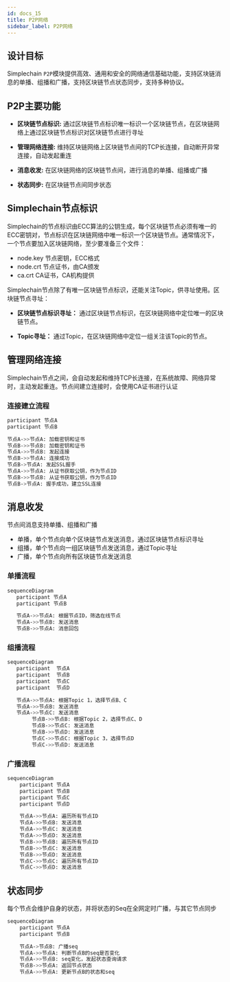 ```yaml
---
id: docs_15
title: P2P网络
sidebar_label: P2P网络
---
```


## 设计目标

Simplechain `P2P`模块提供高效、通用和安全的网络通信基础功能，支持区块链消息的单播、组播和广播，支持区块链节点状态同步，支持多种协议。

## P2P主要功能

- **区块链节点标识:** 通过区块链节点标识唯一标识一个区块链节点，在区块链网络上通过区块链节点标识对区块链节点进行寻址

- **管理网络连接:**  维持区块链网络上区块链节点间的TCP长连接，自动断开异常连接，自动发起重连

- **消息收发:** 在区块链网络的区块链节点间，进行消息的单播、组播或广播

- **状态同步:** 在区块链节点间同步状态

## Simplechain节点标识

Simplechain的节点标识由ECC算法的公钥生成，每个区块链节点必须有唯一的ECC密钥对，节点标识在区块链网络中唯一标识一个区块链节点。通常情况下，一个节点要加入区块链网络，至少要准备三个文件：

- node.key 节点密钥，ECC格式
- node.crt 节点证书，由CA颁发
- ca.crt CA证书，CA机构提供

Simplechain节点除了有唯一区块链节点标识，还能关注Topic，供寻址使用。区块链节点寻址：

- **区块链节点标识寻址：** 通过区块链节点标识，在区块链网络中定位唯一的区块链节点。

- **Topic寻址：** 通过Topic，在区块链网络中定位一组关注该Topic的节点。

## 管理网络连接

Simplechain节点之间，会自动发起和维持TCP长连接，在系统故障、网络异常时，主动发起重连。节点间建立连接时，会使用CA证书进行认证

### 连接建立流程

```bash
participant 节点A
participant 节点B

节点A->>节点A: 加载密钥和证书
节点B->>节点B: 加载密钥和证书
节点A->>节点B: 发起连接
节点B->>节点A: 连接成功
节点B->节点A: 发起SSL握手
节点A->>节点A: 从证书获取公钥，作为节点ID
节点B->>节点B: 从证书获取公钥，作为节点ID
节点B->节点A: 握手成功，建立SSL连接
```

## 消息收发

节点间消息支持单播、组播和广播

- 单播，单个节点向单个区块链节点发送消息，通过区块链节点标识寻址
- 组播，单个节点向一组区块链节点发送消息，通过Topic寻址
- 广播，单个节点向所有区块链节点发送消息

### 单播流程

```bash
sequenceDiagram
   participant 节点A
   participant 节点B

   节点A->>节点A: 根据节点ID，筛选在线节点
   节点A->>节点B: 发送消息
   节点B->>节点A: 消息回包
```

### 组播流程

```bash
sequenceDiagram
   participant  节点A
   participant  节点B
   participant  节点C
   participant  节点D 

   节点A->>节点A: 根据Topic 1，选择节点B、C
   节点A->>节点B: 发送消息
   节点A->>节点C: 发送消息
        节点B->>节点B: 根据Topic 2，选择节点C、D
        节点B->>节点C: 发送消息
        节点B->>节点D: 发送消息
        节点C->>节点C: 根据Topic 3，选择节点D
        节点C->>节点D: 发送消息
```

### 广播流程

```bash
sequenceDiagram
    participant 节点A
    participant 节点B
    participant 节点C
    participant 节点D

    节点A->>节点A: 遍历所有节点ID
    节点A->>节点B: 发送消息
    节点A->>节点C: 发送消息
    节点A->>节点D: 发送消息
    节点B->>节点B: 遍历所有节点ID
    节点B->>节点C: 发送消息
    节点B->>节点D: 发送消息
    节点C->>节点C: 遍历所有节点ID
    节点C->>节点D: 发送消息
```

## 状态同步

每个节点会维护自身的状态，并将状态的Seq在全网定时广播，与其它节点同步

```bash
sequenceDiagram
    participant 节点A
    participant 节点B

    节点A->节点B: 广播seq
    节点A->>节点A: 判断节点B的seq是否变化
    节点A->>节点B: seq变化，发起状态查询请求
    节点B->>节点A: 返回节点状态
    节点A->>节点A: 更新节点B的状态和seq
```